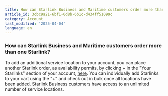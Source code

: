 ```yaml
---
title: How can Starlink Business and Maritime customers order more than one Starlink?
article_id: 3cbc9a21-6bf1-0d8b-6b1c-d434ff51099c
category: Account
last_modified: '2025-04-04'
language: en
---
```


### How can Starlink Business and Maritime customers order more than one Starlink?
To add an additional service location to your account, you can place another Starlink order, as availability permits, by clicking + in the "Your Starlinks" section of your account, [here](https://www.starlink.com/support/article/<https:/www.starlink.com/account/home>).
You can individually add Starlinks to your cart using the "+" and check out in bulk once all locations have been added. Starlink Business customers have access to an unlimited number of service locations.